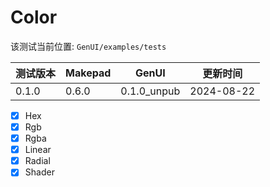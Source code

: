 # Color

该测试当前位置: `GenUI/examples/tests`

|测试版本|Makepad|GenUI|更新时间|
|--|--|--|--|
|0.1.0|0.6.0|0.1.0_unpub|2024-08-22|

- [x] Hex
- [x] Rgb
- [x] Rgba
- [x] Linear
- [x] Radial
- [x] Shader